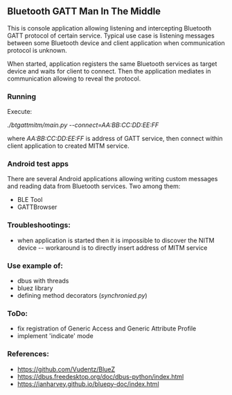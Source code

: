 ## Bluetooth GATT Man In The Middle

This is console application allowing listening and intercepting Bluetooth GATT 
protocol of certain service. Typical use case is listening messages between some 
Bluetooth device and client application when communication protocol is unknown.

When started, application registers the same Bluetooth services as target device 
and waits for client to connect. Then the application mediates in communication 
allowing to reveal the protocol.


### Running

Execute:

*./btgattmitm/main.py --connect=AA:BB:CC:DD:EE:FF*

where *AA:BB:CC:DD:EE:FF* is address of GATT service, then connect within client 
application to created MITM service.


### Android test apps

There are several Android applications allowing writing custom messages and 
reading data from Bluetooth services. Two among them:
- BLE Tool
- GATTBrowser


### Troubleshootings:
- when application is started then it is impossible to discover the NITM device --
workaround is to directly insert address of MITM service


### Use example of:
- dbus with threads
- bluez library
- defining method decorators (*synchronied.py*)


### ToDo:
- fix registration of Generic Access and Generic Attribute Profile
- implement 'indicate' mode


### References:
- https://github.com/Vudentz/BlueZ
- https://dbus.freedesktop.org/doc/dbus-python/index.html
- https://ianharvey.github.io/bluepy-doc/index.html

